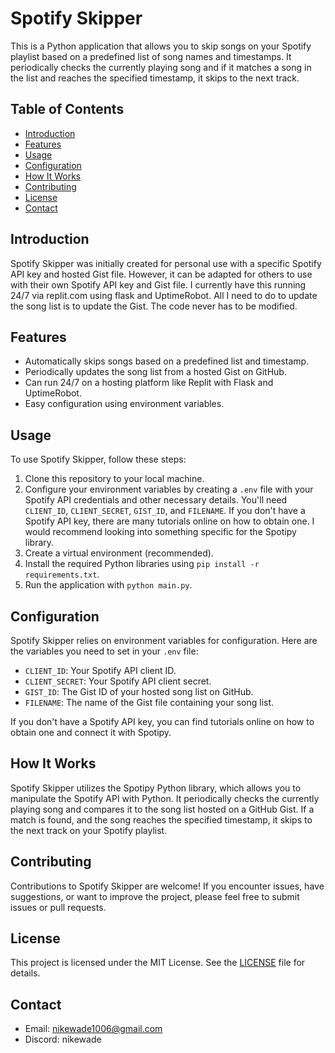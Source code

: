 # Spotify Skipper

This is a Python application that allows you to skip songs on your Spotify playlist based on a predefined list of song names and timestamps. It periodically checks the currently playing song and if it matches a song in the list and reaches the specified timestamp, it skips to the next track.

## Table of Contents
- [Introduction](#introduction)
- [Features](#features)
- [Usage](#usage)
- [Configuration](#configuration)
- [How It Works](#how-it-works)
- [Contributing](#contributing)
- [License](#license)
- [Contact](#contact)

## Introduction
Spotify Skipper was initially created for personal use with a specific Spotify API key and hosted Gist file. However, it can be adapted for others to use with their own Spotify API key and Gist file. I currently have this running 24/7 via replit.com using flask and UptimeRobot. All I need to do to update the song list is to update the Gist. The code never has to be modified.

## Features
- Automatically skips songs based on a predefined list and timestamp.
- Periodically updates the song list from a hosted Gist on GitHub.
- Can run 24/7 on a hosting platform like Replit with Flask and UptimeRobot.
- Easy configuration using environment variables.

## Usage
To use Spotify Skipper, follow these steps:

1. Clone this repository to your local machine.
2. Configure your environment variables by creating a `.env` file with your Spotify API credentials and other necessary details. You'll need `CLIENT_ID`, `CLIENT_SECRET`, `GIST_ID`, and `FILENAME`. If you don't have a Spotify API key, there are many tutorials online on how to obtain one. I would recommend looking into something specific for the Spotipy library.
3. Create a virtual environment (recommended). 
4. Install the required Python libraries using `pip install -r requirements.txt`.
5. Run the application with `python main.py`.

## Configuration
Spotify Skipper relies on environment variables for configuration. Here are the variables you need to set in your `.env` file:

- `CLIENT_ID`: Your Spotify API client ID.
- `CLIENT_SECRET`: Your Spotify API client secret.
- `GIST_ID`: The Gist ID of your hosted song list on GitHub.
- `FILENAME`: The name of the Gist file containing your song list.

If you don't have a Spotify API key, you can find tutorials online on how to obtain one and connect it with Spotipy.

## How It Works
Spotify Skipper utilizes the Spotipy Python library, which allows you to manipulate the Spotify API with Python. It periodically checks the currently playing song and compares it to the song list hosted on a GitHub Gist. If a match is found, and the song reaches the specified timestamp, it skips to the next track on your Spotify playlist.

## Contributing
Contributions to Spotify Skipper are welcome! If you encounter issues, have suggestions, or want to improve the project, please feel free to submit issues or pull requests.

## License
This project is licensed under the MIT License. See the [LICENSE](LICENSE) file for details.

## Contact
- Email: nikewade1006@gmail.com
- Discord: nikewade
